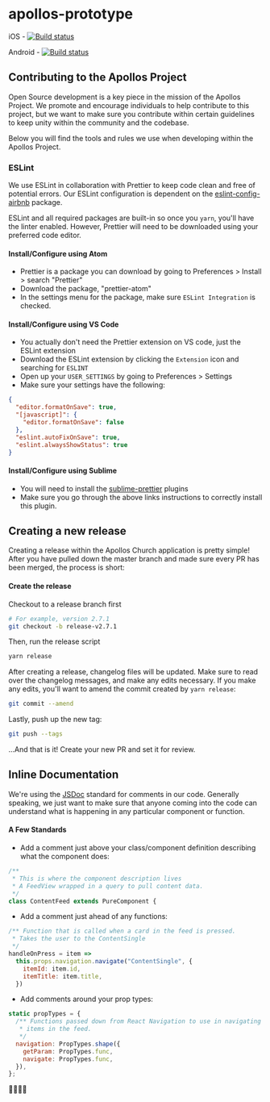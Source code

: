 # apollos-prototype

iOS - [![Build status](https://build.appcenter.ms/v0.1/apps/7371d424-46b8-4202-9e79-46eafa64081a/branches/master/badge)](https://appcenter.ms)

Android - [![Build status](https://build.appcenter.ms/v0.1/apps/042a93dd-9ade-4695-9b41-8307c9acf4b9/branches/master/badge)](https://appcenter.ms)

## Contributing to the Apollos Project

Open Source development is a key piece in the mission of the Apollos Project. We promote and encourage individuals to help contribute to this project, but we want to make sure you contribute within certain guidelines to keep unity within the community and the codebase.

Below you will find the tools and rules we use when developing within the Apollos Project.

### ESLint

We use ESLint in collaboration with Prettier to keep code clean and free of potential errors. Our ESLint configuration is dependent on the [eslint-config-airbnb](https://github.com/airbnb/javascript/tree/master/packages/eslint-config-airbnb) package.

ESLint and all required packages are built-in so once you `yarn`, you'll have the linter enabled. However, Prettier will need to be downloaded using your preferred code editor.

#### Install/Configure using Atom

- Prettier is a package you can download by going to Preferences > Install > search "Prettier"
- Download the package, "prettier-atom"
- In the settings menu for the package, make sure `ESLint Integration` is checked.

#### Install/Configure using VS Code

- You actually don't need the Prettier extension on VS code, just the ESLint extension
- Download the ESLint extension by clicking the `Extension` icon and searching for `ESLINT`
- Open up your `USER_SETTINGS` by going to Preferences > Settings
- Make sure your settings have the following:

```json
{
  "editor.formatOnSave": true,
  "[javascript]": {
    "editor.formatOnSave": false
  },
  "eslint.autoFixOnSave": true,
  "eslint.alwaysShowStatus": true
}
```

#### Install/Configure using Sublime

- You will need to install the [sublime-prettier](https://github.com/danreeves/sublime-prettier) plugins
- Make sure you go through the above links instructions to correctly install this plugin.

## Creating a new release

Creating a release within the Apollos Church application is pretty simple! After you have pulled down the master branch and made sure every PR has been merged, the process is short:

#### Create the release

Checkout to a release branch first
```bash
# For example, version 2.7.1
git checkout -b release-v2.7.1
```

Then, run the release script
```bash
yarn release
```

After creating a release, changelog files will be updated. Make sure to read over the changelog messages, and make any edits necessary. If you make any edits, you'll want to amend the commit created by `yarn release`:

```bash
git commit --amend
```

Lastly, push up the new tag:

```bash
git push --tags
```

...And that is it! Create your new PR and set it for review.

## Inline Documentation

We're using the [JSDoc](http://usejsdoc.org/index.html) standard for comments in our code. Generally speaking, we just want to make
sure that anyone coming into the code can understand what is happening in any particular component or function.

#### A Few Standards

- Add a comment just above your class/component definition describing what the component does:

```javascript
/**
 * This is where the component description lives
 * A FeedView wrapped in a query to pull content data.
 */
class ContentFeed extends PureComponent {
```

- Add a comment just ahead of any functions:

```javascript
/** Function that is called when a card in the feed is pressed.
 * Takes the user to the ContentSingle
 */
handleOnPress = item =>
  this.props.navigation.navigate("ContentSingle", {
    itemId: item.id,
    itemTitle: item.title,
  })
```

- Add comments around your prop types:

```javascript
static propTypes = {
  /** Functions passed down from React Navigation to use in navigating to/from
   * items in the feed.
   */
  navigation: PropTypes.shape({
    getParam: PropTypes.func,
    navigate: PropTypes.func,
  }),
};
```

🍕🍕🍕🍕